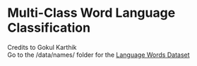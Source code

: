 # Multi-Class Word Language Classification
Credits to Gokul Karthik <br/>
Go to the /data/names/ folder for the [Language Words Dataset](https://download.pytorch.org/tutorial/data.zip) 
